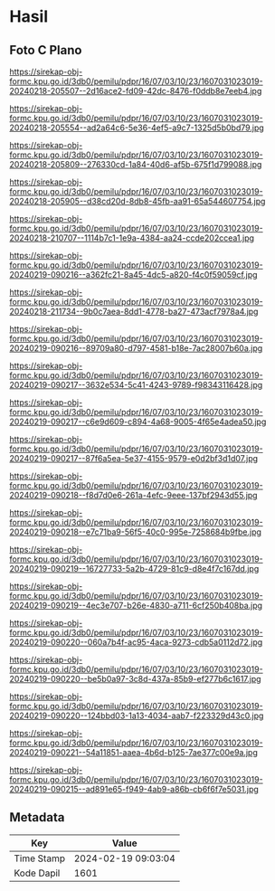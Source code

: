 # Hasil

## Foto C Plano

https://sirekap-obj-formc.kpu.go.id/3db0/pemilu/pdpr/16/07/03/10/23/1607031023019-20240218-205507--2d16ace2-fd09-42dc-8476-f0ddb8e7eeb4.jpg

https://sirekap-obj-formc.kpu.go.id/3db0/pemilu/pdpr/16/07/03/10/23/1607031023019-20240218-205554--ad2a64c6-5e36-4ef5-a9c7-1325d5b0bd79.jpg

https://sirekap-obj-formc.kpu.go.id/3db0/pemilu/pdpr/16/07/03/10/23/1607031023019-20240218-205809--276330cd-1a84-40d6-af5b-675f1d799088.jpg

https://sirekap-obj-formc.kpu.go.id/3db0/pemilu/pdpr/16/07/03/10/23/1607031023019-20240218-205905--d38cd20d-8db8-45fb-aa91-65a544607754.jpg

https://sirekap-obj-formc.kpu.go.id/3db0/pemilu/pdpr/16/07/03/10/23/1607031023019-20240218-210707--1114b7c1-1e9a-4384-aa24-ccde202ccea1.jpg

https://sirekap-obj-formc.kpu.go.id/3db0/pemilu/pdpr/16/07/03/10/23/1607031023019-20240219-090216--a362fc21-8a45-4dc5-a820-f4c0f59059cf.jpg

https://sirekap-obj-formc.kpu.go.id/3db0/pemilu/pdpr/16/07/03/10/23/1607031023019-20240218-211734--9b0c7aea-8dd1-4778-ba27-473acf7978a4.jpg

https://sirekap-obj-formc.kpu.go.id/3db0/pemilu/pdpr/16/07/03/10/23/1607031023019-20240219-090216--89709a80-d797-4581-b18e-7ac28007b60a.jpg

https://sirekap-obj-formc.kpu.go.id/3db0/pemilu/pdpr/16/07/03/10/23/1607031023019-20240219-090217--3632e534-5c41-4243-9789-f98343116428.jpg

https://sirekap-obj-formc.kpu.go.id/3db0/pemilu/pdpr/16/07/03/10/23/1607031023019-20240219-090217--c6e9d609-c894-4a68-9005-4f65e4adea50.jpg

https://sirekap-obj-formc.kpu.go.id/3db0/pemilu/pdpr/16/07/03/10/23/1607031023019-20240219-090217--87f6a5ea-5e37-4155-9579-e0d2bf3d1d07.jpg

https://sirekap-obj-formc.kpu.go.id/3db0/pemilu/pdpr/16/07/03/10/23/1607031023019-20240219-090218--f8d7d0e6-261a-4efc-9eee-137bf2943d55.jpg

https://sirekap-obj-formc.kpu.go.id/3db0/pemilu/pdpr/16/07/03/10/23/1607031023019-20240219-090218--e7c71ba9-56f5-40c0-995e-7258684b9fbe.jpg

https://sirekap-obj-formc.kpu.go.id/3db0/pemilu/pdpr/16/07/03/10/23/1607031023019-20240219-090219--16727733-5a2b-4729-81c9-d8e4f7c167dd.jpg

https://sirekap-obj-formc.kpu.go.id/3db0/pemilu/pdpr/16/07/03/10/23/1607031023019-20240219-090219--4ec3e707-b26e-4830-a711-6cf250b408ba.jpg

https://sirekap-obj-formc.kpu.go.id/3db0/pemilu/pdpr/16/07/03/10/23/1607031023019-20240219-090220--060a7b4f-ac95-4aca-9273-cdb5a0112d72.jpg

https://sirekap-obj-formc.kpu.go.id/3db0/pemilu/pdpr/16/07/03/10/23/1607031023019-20240219-090220--be5b0a97-3c8d-437a-85b9-ef277b6c1617.jpg

https://sirekap-obj-formc.kpu.go.id/3db0/pemilu/pdpr/16/07/03/10/23/1607031023019-20240219-090220--124bbd03-1a13-4034-aab7-f223329d43c0.jpg

https://sirekap-obj-formc.kpu.go.id/3db0/pemilu/pdpr/16/07/03/10/23/1607031023019-20240219-090221--54a11851-aaea-4b6d-b125-7ae377c00e9a.jpg

https://sirekap-obj-formc.kpu.go.id/3db0/pemilu/pdpr/16/07/03/10/23/1607031023019-20240219-090215--ad891e65-f949-4ab9-a86b-cb6f6f7e5031.jpg


## Metadata

| Key        | Value               |
| ---------- | ------------------- |
| Time Stamp | 2024-02-19 09:03:04 |
| Kode Dapil | 1601                |



